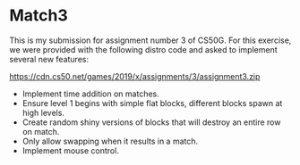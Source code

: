 # Match3

This is my submission for assignment number 3 of CS50G. For this exercise, we were provided with the following distro code and asked to implement several new features:

https://cdn.cs50.net/games/2019/x/assignments/3/assignment3.zip


- Implement time addition on matches.
- Ensure level 1 begins with simple flat blocks, different blocks spawn at high levels.
- Create random shiny versions of blocks that will destroy an entire row on match.
- Only allow swapping when it results in a match.
- Implement mouse control.